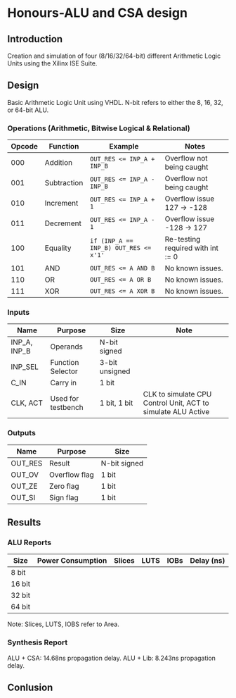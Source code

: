 # Honours-ALU and CSA design

## Introduction

Creation and simulation of four (8/16/32/64-bit) different Arithmetic Logic Units using the Xilinx ISE Suite. 

## Design

Basic Arithmetic Logic Unit using VHDL. N-bit refers to either the 8, 16, 32, or 64-bit ALU.

### Operations (Arithmetic, Bitwise Logical & Relational)

| Opcode        | Function      | Example                               | Notes                             |
| ------------- | ------------- | ------------------------------------- | --------------------------------- |
| 000           | Addition      | `OUT_RES <= INP_A + INP_B`            | Overflow not being caught         |
| 001           | Subtraction   | `OUT_RES <= INP_A - INP_B`            | Overflow not being caught         |
| 010           | Increment     | `OUT_RES <= INP_A + 1`                | Overflow issue 127 -> -128        |
| 011           | Decrement     | `OUT_RES <= INP_A - 1`                | Overflow issue -128 -> 127        |
| 100           | Equality      | `if (INP_A == INP_B) OUT_RES <= x'1'` | Re-testing required with int := 0 |
| 101           | AND           | `OUT_RES <= A AND B`                  | No known issues.                  |
| 110           | OR            | `OUT_RES <= A OR B`                   | No known issues.                  |
| 111           | XOR           | `OUT_RES <= A XOR B`                  | No known issues.                  |

### Inputs

| Name          | Purpose            | Size           | Note                                                         |
| ------------- | ------------------ | -------------- | ------------------------------------------------------------ |
| INP_A, INP_B  | Operands           | N-bit signed   |                                                              |
| INP_SEL       | Function Selector  | 3-bit unsigned |                                                              |
| C_IN          | Carry in           | 1 bit          |                                                              |
| CLK, ACT      | Used for testbench | 1 bit, 1 bit   | CLK to simulate CPU Control Unit, ACT to simulate ALU Active |

### Outputs

| Name    | Purpose       | Size          |
| ------- | ------------- | ------------- |
| OUT_RES | Result        | N-bit signed  |
| OUT_OV  | Overflow flag | 1 bit         |
| OUT_ZE  | Zero flag     | 1 bit         |
| OUT_SI  | Sign flag     | 1 bit         |

## Results

### ALU Reports

| Size   | Power Consumption | Slices | LUTS | IOBs | Delay (ns) |
| ------ | ----------------- | ------ | ---- | ---- | ---------- |
| 8 bit  |                   |        |      |      |            |
| 16 bit |                   |        |      |      |            |
| 32 bit |                   |        |      |      |            |
| 64 bit |                   |        |      |      |            |

Note: Slices, LUTS, IOBS refer to Area.

### Synthesis Report

ALU + CSA: 14.68ns propagation delay.
ALU + Lib: 8.243ns propagation delay.

## Conlusion

